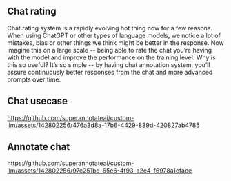 ## Chat rating

Chat rating system is a rapidly evolving hot thing now for a few reasons. When using ChatGPT or other types of language models, we notice a lot of mistakes, bias or other things we think might be better in the response. Now imagine this on a large scale -- being able to rate the chat you’re having with the model and improve the performance on the training level. Why is this so  useful?
It’s so simple -- by having chat annotation system, you’ll assure continuously better responses from the chat and more advanced prompts over time.


## Chat usecase
https://github.com/superannotateai/custom-llm/assets/142802256/476a3d8a-17b6-4429-839d-420827ab4785

## Annotate chat
https://github.com/superannotateai/custom-llm/assets/142802256/97c251be-65e6-4f93-a2e4-f6978a1eface

